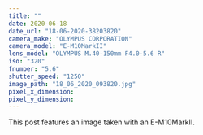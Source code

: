 ```yaml
---
title: ""
date: 2020-06-18
date_url: "18-06-2020-38203820"
camera_make: "OLYMPUS CORPORATION"
camera_model: "E-M10MarkII"
lens_model: "OLYMPUS M.40-150mm F4.0-5.6 R"
iso: "320"
fnumber: "5.6"
shutter_speed: "1250"
image_path: "18_06_2020_093820.jpg"
pixel_x_dimension: 
pixel_y_dimension: 
---
```


This post features an image taken with an E-M10MarkII.